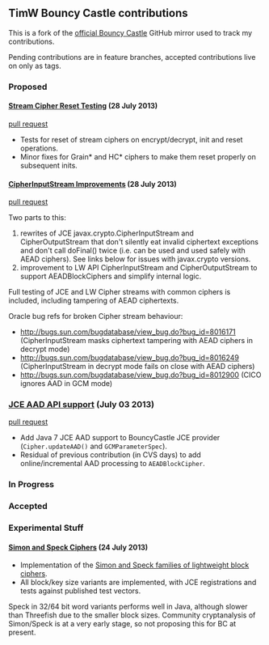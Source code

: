 ## TimW Bouncy Castle contributions

This is a fork of the [official Bouncy Castle](https://github.com/bcgit/bc-java) GitHub mirror used to track my contributions.

Pending contributions are in feature branches, accepted contributions live on only as tags.

### Proposed

#### [Stream Cipher Reset Testing](https://github.com/timw/bc-java/commits/feature/stream-cipher-reset) (28 July 2013)

[pull request](https://github.com/bcgit/bc-java/pull/31)

* Tests for reset of stream ciphers on encrypt/decrypt, init and reset operations.
* Minor fixes for Grain\* and HC\* ciphers to make them reset properly on subsequent inits.


#### [CipherInputStream Improvements](https://github.com/timw/bc-java/commits/feature/cipher-input-stream) (28 July 2013)

[pull request](https://github.com/bcgit/bc-java/pull/32)

Two parts to this:

1.  rewrites of JCE javax.crypto.CipherInputStream and CipherOutputStream that don't silently eat invalid ciphertext exceptions and don't call doFinal() twice (i.e. can be used and used safely with AEAD ciphers). See links below for issues with javax.crypto versions.
2. improvement to LW API CipherInputStream and CipherOutputStream to support AEADBlockCiphers and simplify internal logic.

Full testing of JCE and LW Cipher streams with common ciphers is included, including tampering of AEAD ciphertexts.

Oracle bug refs for broken Cipher stream behaviour:
 - http://bugs.sun.com/bugdatabase/view_bug.do?bug_id=8016171 (CipherInputStream masks ciphertext tampering with AEAD ciphers in decrypt mode)
 - http://bugs.sun.com/bugdatabase/view_bug.do?bug_id=8016249 (CipherInputStream in decrypt mode fails on close with AEAD ciphers)
 - http://bugs.sun.com/bugdatabase/view_bug.do?bug_id=8012900 (CICO ignores AAD in GCM mode)

### [JCE AAD API support](https://github.com/timw/bc-java/commits/feature/aad-api) (July 03 2013)

[pull request](https://github.com/bcgit/bc-java/pull/31)

* Add Java 7 JCE AAD support to BouncyCastle JCE provider (`Cipher.updateAAD()` and `GCMParameterSpec`).
* Residual of previous contribution (in CVS days) to add online/incremental AAD processing to `AEADBlockCipher`.

### In Progress


### Accepted



### Experimental Stuff

#### [Simon and Speck Ciphers](https://github.com/timw/bc-java/commits/feature/simon-speck) (24 July 2013)
  
* Implementation of the [Simon and Speck families of lightweight block ciphers](http://eprint.iacr.org/2013/404).
* All block/key size variants are implemented, with JCE registrations and tests against published test vectors.

Speck in 32/64 bit word variants performs well in Java, although slower than Threefish due to the smaller block sizes.
Community cryptanalysis of Simon/Speck is at a very early stage, so not proposing this for BC at present.
